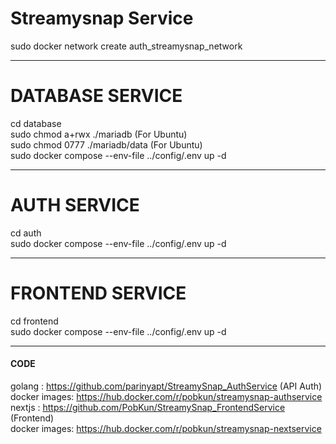 <b><h1>Streamysnap Service</h1></b>
sudo docker network create auth_streamysnap_network <br />
<hr />

<b><h1>DATABASE SERVICE</h1></b>
cd database <br />
sudo chmod a+rwx ./mariadb  (For Ubuntu) <br />
sudo chmod 0777 ./mariadb/data (For Ubuntu) <br />
sudo docker compose --env-file ../config/.env up -d <br />
<hr />

<b><h1>AUTH SERVICE</h1></b>
cd auth <br />
sudo docker compose --env-file ../config/.env up -d <br />
<hr />

<b><h1>FRONTEND SERVICE</h1></b>
cd frontend <br />
sudo docker compose --env-file ../config/.env up -d <br />
<hr />

<b><h4>CODE</h4></b>
golang : https://github.com/parinyapt/StreamySnap_AuthService (API Auth) <br />
docker images: https://hub.docker.com/r/pobkun/streamysnap-authservice <br />
nextjs : https://github.com/PobKun/StreamySnap_FrontendService (Frontend) <br />
docker images: https://hub.docker.com/r/pobkun/streamysnap-nextservice <br />
